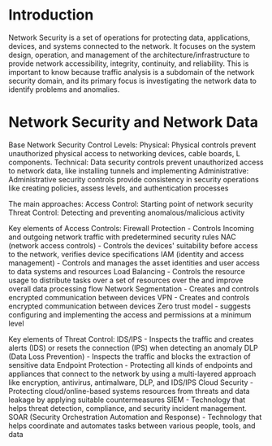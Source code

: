 
# Introduction

Network Security is a set of operations for protecting data, applications, devices, and systems connected to the network. It focuses on the system design, operation, and management of the architecture/infrastructure to provide network accessibility, integrity, continuity, and reliability. This is important to know because traffic analysis is a subdomain of the network security domain, and its primary focus is investigating the network data to identify problems and anomalies.

# Network Security and Network Data

Base Network Security Control Levels:
	Physical: Physical controls prevent unauthorized physical access to networking devices, cable boards, L components.
	Technical: Data security controls prevent unauthorized access to network data, like installing tunnels and implementing 
	Administrative: Administrative security controls provide consistency in security operations like creating policies, assess levels, and authentication processes 

The main approaches:
	Access Control: Starting point of network security
	Threat Control: Detecting and preventing anomalous/malicious activity

Key elements of Access Controls:
	Firewall Protection - Controls Incoming and outgoing network traffic with predetermined security rules
	NAC (network access controls) - Controls the devices' suitability before access to the network, verifies device specifications
	IAM (identity and access management) - Controls and manages the asset identities and user access to data systems and resources 
	Load Balancing - Controls the resource usage to distribute tasks over a set of resources over the and improve overall data processing flow
	Network Segmentation - Creates and controls encrypted communication between devices 
	VPN - Creates and controls encrypted communication between devices
	Zero trust model - suggests configuring and implementing the access and permissions at a minimum level

Key elements of Threat Control:
	IDS/IPS - Inspects the traffic and creates alerts (IDS) or resets the connection (IPS) when detecting an anomaly 
	DLP (Data Loss Prevention) - Inspects the traffic and blocks the extraction of sensitive data 
	Endpoint Protection - Protecting all kinds of endpoints and appliances that connect to the network by using a multi-layered approach like encryption, antivirus, antimalware, DLP, and IDS/IPS
	Cloud Security - Protecting cloud/online-based systems resources from threats and data leakage by applying suitable countermeasures 
	SIEM - Technology that helps threat detection, compliance, and security incident management.
	SOAR (Security Orchestration Automation and Response) - Technology that helps coordinate and automates tasks between various people, tools, and data
